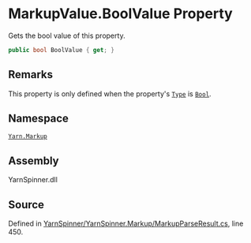 # MarkupValue.BoolValue Property
Gets the bool value of this property.

```csharp
public bool BoolValue { get; }
```
## Remarks

This property is only defined when the property's [`Type`](/api/csharp/yarn.markup/markupvalue.type.md) is [`Bool`](/api/csharp/yarn.markup/markupvaluetype.bool.md).




## Namespace
[`Yarn.Markup`](/api/csharp/yarn.markup/README.md)

## Assembly
YarnSpinner.dll

## Source
Defined in [YarnSpinner/YarnSpinner.Markup/MarkupParseResult.cs](https://github.com/YarnSpinnerTool/YarnSpinner//blob/develop/YarnSpinner/YarnSpinner.Markup/MarkupParseResult.cs#L450), line 450.
